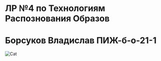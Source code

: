 # ЛР №4 по Технологиям Распознования Образов 
# Борсуков Владислав ПИЖ-б-о-21-1
![Cat](https://3zvzd.blob.core.windows.net/mimimi/25946.jpg)